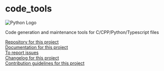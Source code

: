 # code_tools

![Python Logo](https://www.python.org/static/community_logos/python-logo.png "Sample inline image")

Code generation and maintenance tools for C/CPP/Python/Typescript files

[Repository for this project](https://github.com/randaleike/code_tools.git)<br>
[Documentation for this project](https://github.com/randaleike/code_tools/wiki)<br>
[To report issues](https://github.com/randaleike/code_tools/issues)<br>
[Changelog for this project](https://github.com/randaleike/code_tools/master/CHANGELOG.md)<br>
[Contribution guidelines for this project](https://github.com/randaleike/code_tools/master/CONTRIBUTING.md)<br>

